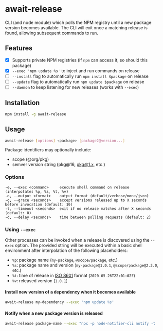 # await-release

CLI (and node module) which polls the NPM registry until a new package version
becomes available. The CLI will exit once a matching release is found, allowing
subsequent commands to run.

## Features

- [x] Supports private NPM registries (if `npm` can access it, so should this package)
- [x] `--exec 'npm update %s'` to inject and run commands on release
- [ ] `--install` flag to automatically run `npm install $package` on release
- [ ] `--update` flag to automatically run `npm update $package` on release
- [ ] `--daemon` to keep listening for new releases (works with `--exec`)

## Installation

```sh
npm install -g await-release
```

## Usage

```sh
await-release [options] <package> [package2@version...]
```

Package identifiers may optionally include:

- scope (@org/pkg)
- semver version string (pkg@16, pkg@1.x, etc.)

### Options

```
-e, --exec <command>     execute shell command on release (interpolates %p, %s, %t, %v)
-o, --output <format>    output format (default/verbose/none/json)
-g, --grace <seconds>    accept versions released up to X seconds before invocation (default: 10)
-t, --timeout <seconds>  exit if no release matches after X seconds (default: 0)
-d, --delay <seconds>    time between polling requests (default: 2)
```

### Using `--exec`

Other processes can be invoked when a release is discovered using the `--exec`
option. The provided string will be executed within a basic shell environment
after interpolation of the following placeholders:

- `%p`: package name (`my-package`, `@scope/package`, etc.)
- `%s`: package name and version (`my-package@1.0.1`, `@scope/package@2.3.0`, etc.)
- `%t`: time of release in [ISO 8601](https://en.wikipedia.org/wiki/ISO_8601)
  format (`2020-05-26T22:01:02Z`)
- `%v`: released version (`1.0.1`)

#### Install new version of a dependency when it becomes available

```sh
await-release my-dependency --exec 'npm update %s'
```

#### Notify when a new package version is released

```sh
await-release package-name --exec "npx -p node-notifier-cli notify -t '%p released %v'"
```
